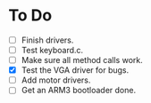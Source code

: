To Do
==========================================

- [ ] Finish drivers.
 - [ ] Test keyboard.c.
 - [ ] Make sure all method calls work.
 - [x] Test the VGA driver for bugs.
 - [ ] Add motor drivers.
- [ ] Get an ARM3 bootloader done.
